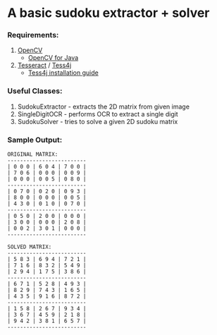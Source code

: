 # A basic sudoku extractor + solver

### Requirements:

1. [OpenCV](https://opencv.org/)
    * [OpenCV for Java](https://opencv-java-tutorials.readthedocs.io/en/latest/)
2. [Tesseract](https://github.com/tesseract-ocr/tesseract) / [Tess4j](http://tess4j.sourceforge.net/)
    * [Tess4j installation guide](http://tess4j.sourceforge.net/tutorial/)

### Useful Classes:

1. SudokuExtractor - extracts the 2D matrix from given image
2. SingleDigitOCR - performs OCR to extract a single digit
3. SudokuSolver - tries to solve a given 2D sudoku matrix

### Sample Output:

```
ORIGINAL MATRIX:
-------------------------
| 0 0 0 | 6 0 4 | 7 0 0 | 
| 7 0 6 | 0 0 0 | 0 0 9 | 
| 0 0 0 | 0 0 5 | 0 8 0 | 
-------------------------
| 0 7 0 | 0 2 0 | 0 9 3 | 
| 8 0 0 | 0 0 0 | 0 0 5 | 
| 4 3 0 | 0 1 0 | 0 7 0 | 
-------------------------
| 0 5 0 | 2 0 0 | 0 0 0 | 
| 3 0 0 | 0 0 0 | 2 0 8 | 
| 0 0 2 | 3 0 1 | 0 0 0 | 
-------------------------

SOLVED MATRIX:
-------------------------
| 5 8 3 | 6 9 4 | 7 2 1 | 
| 7 1 6 | 8 3 2 | 5 4 9 | 
| 2 9 4 | 1 7 5 | 3 8 6 | 
-------------------------
| 6 7 1 | 5 2 8 | 4 9 3 | 
| 8 2 9 | 7 4 3 | 1 6 5 | 
| 4 3 5 | 9 1 6 | 8 7 2 | 
-------------------------
| 1 5 8 | 2 6 7 | 9 3 4 | 
| 3 6 7 | 4 5 9 | 2 1 8 | 
| 9 4 2 | 3 8 1 | 6 5 7 | 
-------------------------
```
